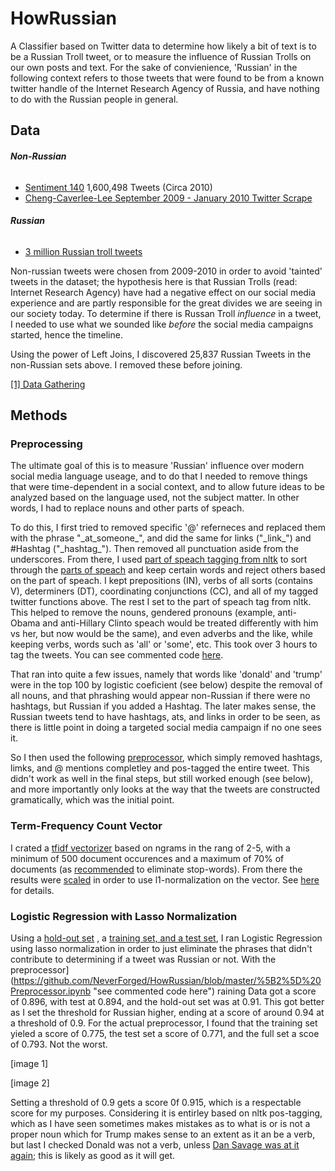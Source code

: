# HowRussian
A Classifier based on Twitter data to determine how likely a bit of text is to be a Russian Troll tweet, or to measure the influence of Russian Trolls on our own posts and text.  For the sake of convienience, 'Russian' in the following context refers to those tweets that were found to be from a known twitter handle of the Internet Research Agency of Russia, and have nothing to do with the Russian people in general.

## Data
###### **Non-Russian**
 - [Sentiment 140](http://help.sentiment140.com/for-students/)  1,600,498 Tweets (Circa 2010)
 - [Cheng-Caverlee-Lee September 2009 - January 2010 Twitter Scrape](https://archive.org/details/twitter_cikm_2010)
###### **Russian**
 - [3 million Russian troll tweets](https://github.com/fivethirtyeight/russian-troll-tweets)
 
 Non-russian tweets were chosen from 2009-2010 in order to avoid 'tainted' tweets in the dataset; the hypothesis here is that Russian Trolls (read: Internet Research Agency) have had a negative effect on our social media experience and are partly responsible for the great divides we are seeing in our society today. To determine if there is Russan Troll *influence* in a tweet, I needed to use what we sounded like *before* the social media campaigns started, hence the timeline.
 
 Using the power of Left Joins, I discovered 25,837 Russian Tweets in the non-Russian sets above.  I removed these before joining.

[[1] Data Gathering](https://github.com/NeverForged/HowRussian/blob/master/%5B1%5D%20Data%20Gathering.ipynb "[1] Data Gathering")

## Methods
### Preprocessing
The ultimate goal of this is to measure 'Russian' influence over modern social media language useage, and to do that I needed to remove things that were time-dependent in a social context, and to allow future ideas to be analyzed based on the language used, not the subject matter.  In other words, I had to replace nouns and other parts of speach.

To do this, I first tried to removed specific '@' referneces and replaced them with the phrase "\_at\_someone\_", and did the same for links ("\_link\_") and #Hashtag ("\_hashtag\_").  Then removed all punctuation aside from the underscores.  From there, I used [part of speach tagging from nltk](https://www.nltk.org/book/ch05.html "nltk pos tagging") to sort through the [parts of speach](https://medium.com/@muddaprince456/categorizing-and-pos-tagging-with-nltk-python-28f2bc9312c3 "tag list here") and keep certain words and reject others based on the part of speach.  I kept prepositions (IN), verbs of all sorts (contains V), determiners (DT), coordinating conjunctions (CC), and all of my tagged twitter functions above.  The rest I set to the part of speach tag from nltk.  This helped to remove the nouns, gendered pronouns (example, anti-Obama and anti-Hillary Clinto speach would be treated differently with him vs her, but now would be the same), and even adverbs and the like, while keeping verbs, words such as 'all' or 'some', etc.  This took over 3 hours to tag the tweets.  You can see commented code [here](https://github.com/NeverForged/HowRussian/blob/master/%5B2%5D%20Preprocessor.ipynb "[2] Preprocessor").

That ran into quite a few issues, namely that words like 'donald' and 'trump' were in the top 100 by logistic coeficient (see below) despite the removal of all nouns, and that phrashing would appear non-Russian if there were no hashtags, but Russian if you added a Hashtag.  The later makes sense, the Russian tweets tend to have hashtags, ats, and links in order to be seen, as there is little point in doing a targeted social media campaign if no one sees it.  

So I then used the following [preprocessor](https://github.com/NeverForged/HowRussian/blob/master/%5B2%5D%20Preprocessor.ipynb "[2] Preprocessor"), which simply removed hashtags, limks, and @ mentions completley and pos-tagged the entire tweet.  This didn't work as well in the final steps, but still worked enough (see below), and more importantly only looks at the way that the tweets are constructed gramatically, which was the initial point.

### Term-Frequency Count Vector
I crated a [tfidf vectorizer](https://scikit-learn.org/stable/modules/generated/sklearn.feature_extraction.text.TfidfVectorizer.html) based on ngrams in the rang of 2-5, with a minimum of 500 document occurences and a maximum of 70% of documents (as [recommended](https://scikit-learn.org/stable/modules/generated/sklearn.feature_extraction.text.TfidfVectorizer.html "vectorizer used") to eliminate stop-words).  From there the results were [scaled](https://scikit-learn.org/stable/modules/generated/sklearn.preprocessing.StandardScaler.html "scaler used") in order to use l1-normalization on the vector.  See [here](https://github.com/NeverForged/HowRussian/blob/master/%5B3%5D%20Count%20Vectorizer%2C%20Scaler%2C%20and%20Logistic%20Regression.ipynb "[3] Count Vectorizer, Scaler, and Logistic Regression") for details.

### Logistic Regression with Lasso Normalization
Using a [hold-out set](https://github.com/NeverForged/HowRussian/blob/master/%5B3%5D%20Count%20Vectorizer%2C%20Scaler%2C%20and%20Logistic%20Regression.ipynb "[3] Count Vectorizer, Scaler, and Logistic Regression") , a [training set, and a test set](https://scikit-learn.org/stable/modules/generated/sklearn.model_selection.train_test_split.html "sklearn train-test split"), I ran Logistic Regression using lasso normalization in order to just eliminate the phrases that didn't contribute to determining if a tweet was Russian or not.  With the preprocessor](https://github.com/NeverForged/HowRussian/blob/master/%5B2%5D%20Preprocessor.ipynb "see commented code here") raining Data got a score of 0.896, with test at 0.894, and the hold-out set was at 0.91.  This got better as I set the threshold for Russian higher, ending at a score of around 0.94 at a threshold of 0.9.  For the actual preprocessor, I found that the training set yieled a score of 0.775, the test set a score of 0.771, and the full set a scoe of 0.793.  Not the worst.

[image 1]

[image 2]

Setting a threshold of 0.9 gets a score 0f 0.915, which is a respectable score for my purposes.  Considering it is entirley based on nltk pos-tagging, which as I have seen sometimes makes mistakes as to what is or is not a proper noun which for Trump makes sense to an extent as it an be a verb, but last I checked Donald was not a verb, unless [Dan Savage was at it again](https://www.motherjones.com/politics/2010/09/rick-santorum-google-problem-dan-savage/ "NSFW"); this is likely as good as it will get.